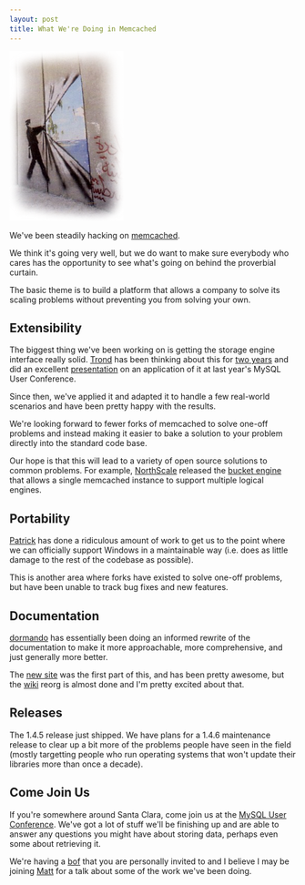 ```yaml
---
layout: post
title: What We're Doing in Memcached
---
```


<div>
   <img src="/images/being-transparent.png" alt="transparency"
       title="So what if I like Banksy?" class="floatright"/>
</div>

We've been steadily hacking on [memcached][memcached].

We think it's going very well, but we do want to make sure everybody
who cares has the opportunity to see what's going on behind the
proverbial curtain.

The basic theme is to build a platform that allows a company to solve
its scaling problems without preventing you from solving your own.

## Extensibility

The biggest thing we've been working on is getting the storage engine
interface really solid.  [Trond][trond] has been thinking about this
for [two years][firstse] and did an excellent
[presentation][sepresentation] on an application of it at last year's
MySQL User Conference.

Since then, we've applied it and adapted it to handle a few real-world
scenarios and have been pretty happy with the results.

We're looking forward to fewer forks of memcached to solve one-off
problems and instead making it easier to bake a solution to your
problem directly into the standard code base.

Our hope is that this will lead to a variety of open source solutions
to common problems.  For example, [NorthScale][ns] released the
[bucket engine][busket] that allows a single memcached instance to
support multiple logical engines.

## Portability

[Patrick][patrick] has done a ridiculous amount of work to get us to
the point where we can officially support Windows in a maintainable
way (i.e. does as little damage to the rest of the codebase as
possible).

This is another area where forks have existed to solve one-off
problems, but have been unable to track bug fixes and new features.

## Documentation

[dormando][dormando] has essentially been doing an informed rewrite of
the documentation to make it more approachable, more comprehensive,
and just generally more better.

The [new site][memcached] was the first part of this, and has been
pretty awesome, but the [wiki][wiki] reorg is almost done and I'm
pretty excited about that.

## Releases

The 1.4.5 release just shipped.  We have plans for a 1.4.6 maintenance
release to clear up a bit more of the problems people have seen in the
field (mostly targetting people who run operating systems that won't
update their libraries more than once a decade).

## Come Join Us

If you're somewhere around Santa Clara, come join us at the [MySQL
User Conference][conf].  We've got a lot of stuff we'll be finishing
up and are able to answer any questions you might have about storing
data, perhaps even some about retrieving it.

We're having a [bof][bof] that you are personally invited to and I
believe I may be joining [Matt][matt] for a talk about some of the
work we've been doing.

[memcached]: http://memcached.org/
[trond]: http://trondn.blogspot.com/
[firstse]: http://blogs.sun.com/trond/entry/memcached_and_customized_storage_engines
[sepresentation]: http://blogs.sun.com/trond/entry/presentation_at_the_mysql_users
[sebranch]: http://github.com/trondn/memcached/tree/engine
[patrick]: http://patg.net/
[dormando]: http://consoleninja.net/
[conf]: http://en.oreilly.com/mysql2010/
[ns]: http://www.northscale.com/
[busket]: http://github.com/northscale/bucket_engine
[bof]: http://en.oreilly.com/mysql2010/public/schedule/detail/14627
[matt]: http://blog.northscale.com/northscale-blog/author/matt-ingenthron
[wiki]: http://code.google.com/p/memcached/wiki/NewStart
